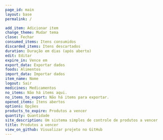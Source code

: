 ```yaml
---
page_id: main
layout: base
permalink: /

add_item: Adicionar item
change_theme: Mudar tema
close: Fechar
consumed_items: Itens consumidos
discarded_items: Itens descartados
duration: Duração em dias (após aberto)
edit: Editar
expire_in: Vence em
export_data: Exportar dados
foods: Alimentos
import_data: Importar dados
item_name: Nome
logout: Sair
medicines: Medicamentos
no_items: Não há items aqui.
no_items_to_export: Não há items para exportar.
opened_items: Itens abertos
options: Opções
products_to_expire: Produtos a vencer
quantity: Quantidade
site_description: Um sistema simples de controle de produtos a vencer
title: Produtos a vencer
view_on_github: Visualizar projeto no GitHub
---
```

